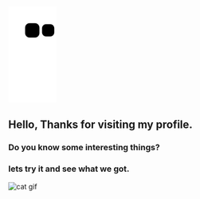 
![snake svg](https://github.com/marvills/marvills/blob/output/github-contribution-grid-snake.svg)


## Hello, Thanks for visiting my profile.
### Do you know some interesting things?
### lets try it and see what we got. 

<img src="https://media.giphy.com/media/vFKqnCdLPNOKc/giphy.gif" width="200" height="200" alt="cat gif">
